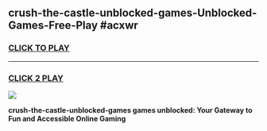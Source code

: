 
## crush-the-castle-unblocked-games-Unblocked-Games-Free-Play #acxwr
<h3>
<a href="https://us.freeplayer.one?title=crush-the-castle-unblocked-games&ref=9M">CLICK TO PLAY</a></h3>
<hr>

<h3>
<a href="https://us.freeplayer.one?title=crush-the-castle-unblocked-games&ref=9M">CLICK 2 PLAY</a>
  
</h3>

<a href="https://us.freeplayer.one?title=crush-the-castle-unblocked-games&ref=9M"><img src="https://clearcache.store/games.png"></a>


**crush-the-castle-unblocked-games games unblocked: Your Gateway to Fun and Accessible Online Gaming**

